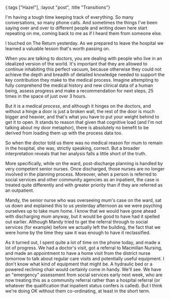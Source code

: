 {:tags ["Hazel"], :layout "post", :title "Transitions"}

I'm having a tough time keeping track of everything. So many conversations, so many phone calls. And sometimes the things I've been saying over and over to different people and writing down here start repeating on me, coming back to me as if I heard them from someone else.

I touched on The Return yesterday. As we prepared to leave the hospital we learned a valuable lesson that's worth passing on.

When you are talking to doctors, you are dealing with people who live in an idealized version of the world. It's important that they are allowed to continue inhabiting this perfect vacuum, because otherwise they could not achieve the depth and breadth of detailed knowledge needed to support the key contribution they make to the medical process. Imagine attempting to fully comprehend the medical history and new clinical data of a human being, assess progress and make a recommendation for next steps, 25 times in the space of just over 3 hours.

But it is a medical *process*, and although it hinges on the doctors, and without a hinge a door is just a broken wall, the rest of the door is much bigger and heavier, and that's what you have to put your weight behind to get it to open. It stands to reason that given that cognitive load (and I'm not talking about my door metaphor), there is absolutely no benefit to be derived from loading them up with the process data too.

So when the doctor told us there was no medical reason for mum to remain in the hospital, she was, strictly speaking, correct. But a broader interpretation reveals that her analysis falls a little short of the truth. 

More specifically, while on the ward, post-discharge planning is handled by very competent senior nurses. Once discharged, those nurses are no longer involved in the planning process. Moreover, when a person is referred to social services and other community agencies as an inpatient, the case is treated quite differently and with greater priority than if they are referred as an outpatient.

Mandy, the senior nurse who was overseeing mum's case on the ward, sat us down and explained this to us yesterday afternoon as we were psyching ourselves up to take mum home. I know that we would have gone ahead with discharging mum anyway, but it would be good to have had it spelled out earlier. Although Mandy tried to get the referral through to social services (for example) before we actually left the building, the fact that we were home by the time they saw it was enough to have it reclassified.

As it turned out, I spent quite a lot of time on the phone today, and made a lot of progress. We had a doctor's visit, got a referral to Macmillan Nursing, and made an appointment to have a home visit from the district nurse tomorrow to talk about regular care visits and potentially useful equipment. I don't know what kind of equipment that might be. A hydraulic bed or a powered reclining chair would certainly come in handy. We'll see. We have an "emergency" assessment from social services early next week, who are now treating this as a community referral rather than a hospital referral (or whatever the qualification that inpatient status confers is called). But I think we're doing OK without them co-ordinating, at least in the short term.